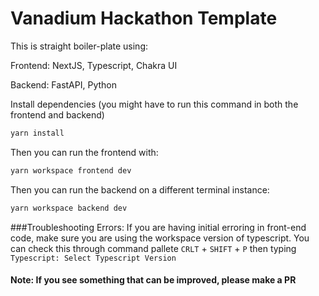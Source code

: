 # Vanadium Hackathon Template

This is straight boiler-plate using:

Frontend: NextJS, Typescript, Chakra UI

Backend: FastAPI, Python

Install dependencies (you might have to run this command in both the frontend and backend)

```bash
yarn install
```

Then you can run the frontend with:

```bash
yarn workspace frontend dev
```

Then you can run the backend on a different terminal instance:

```bash
yarn workspace backend dev
```

###Troubleshooting Errors:
If you are having initial erroring in front-end code, make sure you are using the workspace version of typescript. 
You can check this through command pallete ```CRLT``` + ```SHIFT``` + ```P``` then typing ```Typescript: Select Typescript Version```


#### Note: If you see something that can be improved, please make a PR
